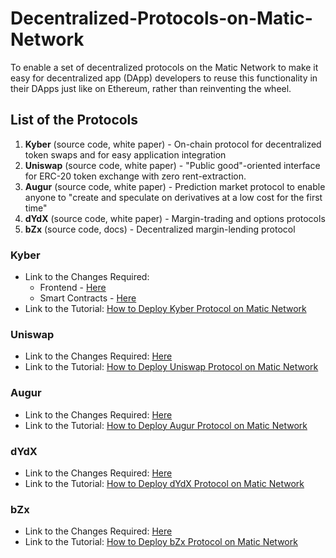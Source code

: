 # Decentralized-Protocols-on-Matic-Network
To enable a set of decentralized protocols on the Matic Network to make it easy for decentralized app (DApp) developers to reuse this functionality in their DApps just like on Ethereum, rather than reinventing the wheel.

## List of the Protocols

1. **Kyber** (source code, white paper) - On-chain protocol for decentralized token swaps and for easy application integration
2. **Uniswap** (source code, white paper) - "Public good"-oriented interface for ERC-20 token exchange with zero rent-extraction.
3. **Augur** (source code, white paper) - Prediction market protocol to enable anyone to "create and speculate on derivatives at a low cost for the first time"
4. **dYdX** (source code, white paper) - Margin-trading and options protocols
5. **bZx** (source code, docs) - Decentralized margin-lending protocol

### Kyber

* Link to the Changes Required: 
	- Frontend - [Here](https://github.com/Trellis-Lab/KyberSwap/commit/ea7844120f699f88b34b3c52b85c5f54aad2fe0a)
	- Smart Contracts - [Here](https://github.com/Trellis-Lab/workshop/commit/3504c5d998c943cf7b610f94649b593286d0e5b8)
* Link to the Tutorial: [How to Deploy Kyber Protocol on Matic Network]()

### Uniswap

* Link to the Changes Required: [Here](https://github.com/Trellis-Lab/uniswap-frontend/commit/bbc5d7f506facc16b5b85eaeada2f811688fbb5e)
* Link to the Tutorial: [How to Deploy Uniswap Protocol on Matic Network]()

### Augur

* Link to the Changes Required: [Here]()
* Link to the Tutorial: [How to Deploy Augur Protocol on Matic Network]()

### dYdX

* Link to the Changes Required: [Here](https://github.com/Trellis-Lab/solo/commit/cc58ec5cd0ec5727a13dea139c5ac6e031d40f7b)
* Link to the Tutorial: [How to Deploy dYdX Protocol on Matic Network]()

### bZx

* Link to the Changes Required: [Here](https://github.com/bZxNetwork/bZx-monorepo/compare/development...Trellis-Lab:development)
* Link to the Tutorial: [How to Deploy bZx Protocol on Matic Network]()


